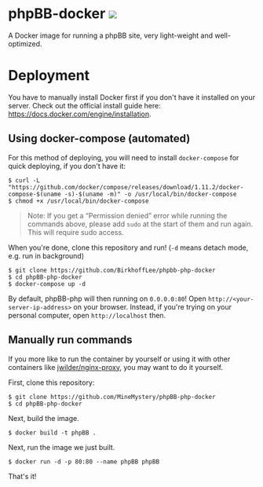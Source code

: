 # phpBB-docker [![](https://images.microbadger.com/badges/image/birkhofflee/phpbb-docker.svg)](https://microbadger.com/images/birkhofflee/phpbb-docker)
A Docker image for running a phpBB site, very light-weight and well-optimized.

# Deployment
You have to manually install Docker first if you don't have it installed on your server. Check out the official install guide here: https://docs.docker.com/engine/installation.

## Using docker-compose (automated)
For this method of deploying, you will need to install `docker-compose` for quick deploying, if you don't have it:
```
$ curl -L "https://github.com/docker/compose/releases/download/1.11.2/docker-compose-$(uname -s)-$(uname -m)" -o /usr/local/bin/docker-compose
$ chmod +x /usr/local/bin/docker-compose
```

> Note: If you get a “Permission denied” error while running the commands above, please add `sudo` at the start of them and run again. This will require sudo access.

When you're done, clone this repository and run! (`-d` means detach mode, e.g. run in background)
```
$ git clone https://github.com/BirkhoffLee/phpbb-php-docker
$ cd phpBB-php-docker
$ docker-compose up -d
```

By default, phpBB-php will then running on `0.0.0.0:80`! Open `http://<your-server-ip-address>` on your browser. Instead, if you're trying on your personal computer, open `http://localhost` then.

## Manually run commands
If you more like to run the container by yourself or using it with other containers like [jwilder/nginx-proxy](https://github.com/jwilder/nginx-proxy), you may want to do it yourself.

First, clone this repository:

```
$ git clone https://github.com/MineMystery/phpBB-php-docker
$ cd phpBB-php-docker
```

Next, build the image.

```
$ docker build -t phpBB .
```

Next, run the image we just built.

```
$ docker run -d -p 80:80 --name phpBB phpBB
```

That's it!
